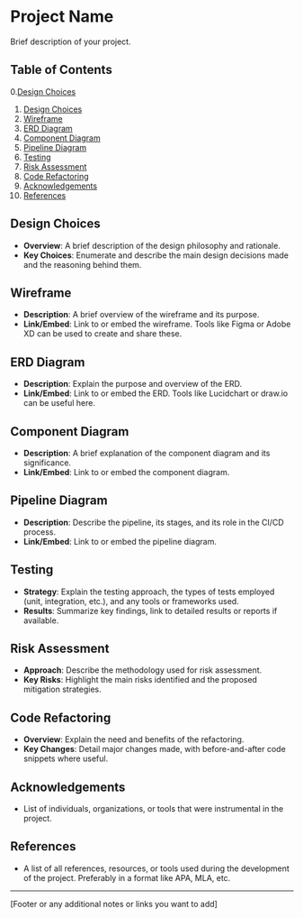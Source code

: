 # Project Name

Brief description of your project.

## Table of Contents
0.[Design Choices](#design-choices)
1. [Design Choices](#design-choices)
2. [Wireframe](#wireframe)
3. [ERD Diagram](#erd-diagram)
4. [Component Diagram](#component-diagram)
5. [Pipeline Diagram](#pipeline-diagram)
6. [Testing](#testing)
7. [Risk Assessment](#risk-assessment)
8. [Code Refactoring](#code-refactoring)
9. [Acknowledgements](#acknowledgements)
10. [References](#references)

## Design Choices

- **Overview**: A brief description of the design philosophy and rationale.
- **Key Choices**: Enumerate and describe the main design decisions made and the reasoning behind them.

## Wireframe

- **Description**: A brief overview of the wireframe and its purpose.
- **Link/Embed**: Link to or embed the wireframe. Tools like Figma or Adobe XD can be used to create and share these.

## ERD Diagram

- **Description**: Explain the purpose and overview of the ERD.
- **Link/Embed**: Link to or embed the ERD. Tools like Lucidchart or draw.io can be useful here.

## Component Diagram

- **Description**: A brief explanation of the component diagram and its significance.
- **Link/Embed**: Link to or embed the component diagram.

## Pipeline Diagram

- **Description**: Describe the pipeline, its stages, and its role in the CI/CD process.
- **Link/Embed**: Link to or embed the pipeline diagram.

## Testing

- **Strategy**: Explain the testing approach, the types of tests employed (unit, integration, etc.), and any tools or frameworks used.
- **Results**: Summarize key findings, link to detailed results or reports if available.
  
## Risk Assessment

- **Approach**: Describe the methodology used for risk assessment.
- **Key Risks**: Highlight the main risks identified and the proposed mitigation strategies.

## Code Refactoring

- **Overview**: Explain the need and benefits of the refactoring.
- **Key Changes**: Detail major changes made, with before-and-after code snippets where useful.

## Acknowledgements

- List of individuals, organizations, or tools that were instrumental in the project.

## References

- A list of all references, resources, or tools used during the development of the project. Preferably in a format like APA, MLA, etc.

---

[Footer or any additional notes or links you want to add]


